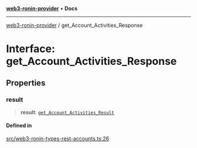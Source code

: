 [**web3-ronin-provider**](../README.md) • **Docs**

***

[web3-ronin-provider](../globals.md) / get\_Account\_Activities\_Response

# Interface: get\_Account\_Activities\_Response

## Properties

### result

> **result**: [`get_Account_Activities_Result`](get_Account_Activities_Result.md)

#### Defined in

[src/web3-ronin-types-rest-accounts.ts:26](https://github.com/chuacw/web3-ronin-provider/blob/e9318161fb5ce839bfa5a7cd824e9be03b129c7e/src/web3-ronin-types-rest-accounts.ts#L26)

